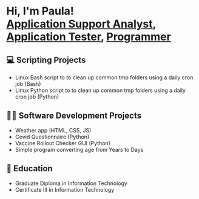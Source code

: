 <h1>Hi, I'm Paula! <br/><a href="https://github.com/pauprieto">Application Support Analyst</a>, <a href="https://www.linkedin.com/in/pauprieto/">Application Tester</a>, <a href="https://www.youtube.com/c/pauprieto">Programmer</a></h1>

<h2>💻 Scripting Projects</h2>

- Linux Bash script to to clean up common tmp folders using a daily cron job (Bash)
- Linux Python script to to clean up common tmp folders using a daily cron job (Python)

<h2>👩‍💻 Software Development Projects</h2>

- Weather app (HTML, CSS, JS)
- Covid Questionnaire (Python)
- Vaccine Rollout Checker GUI (Python)
- Simple program converting age from Years to Days

<h2>📖 Education</h2>

- Graduate Diploma in Information Technology
- Certificate III in Information Technology
